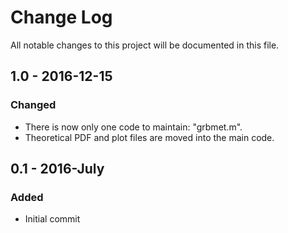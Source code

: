 # Change Log
All notable changes to this project will be documented in this file.

## 1.0 - 2016-12-15
### Changed
- There is now only one code to maintain: "grbmet.m".
- Theoretical PDF and plot files are moved into the main code.

## 0.1 - 2016-July
### Added
- Initial commit

